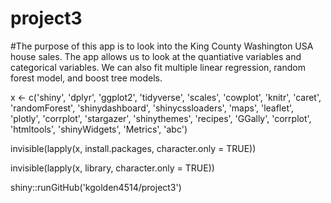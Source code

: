 # project3

#The purpose of this app is to look into the King County Washington USA house sales. The app allows us to look at the quantiative variables and categorical variables. We can also fit multiple linear regression, random forest model, and boost tree models. 

x <- c('shiny', 'dplyr', 'ggplot2', 'tidyverse', 'scales', 'cowplot', 'knitr', 'caret', 'randomForest', 'shinydashboard', 'shinycssloaders', 'maps', 'leaflet', 'plotly', 'corrplot', 'stargazer', 'shinythemes', 'recipes', 'GGally', 'corrplot', 'htmltools', 'shinyWidgets', 'Metrics', 'abc')

invisible(lapply(x, install.packages, character.only = TRUE))

invisible(lapply(x, library, character.only = TRUE))

shiny::runGitHub('kgolden4514/project3')
